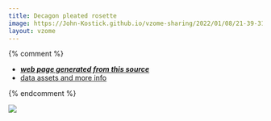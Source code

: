 ```yaml
---
title: Decagon pleated rosette
image: https://John-Kostick.github.io/vzome-sharing/2022/01/08/21-39-31-Decagon-pleated-rosette/Decagon-pleated-rosette.png
layout: vzome
---
```


{% comment %}
 - [***web page generated from this source***][post]
 - [data assets and more info][github]

[post]: <https://John-Kostick.github.io/vzome-sharing/2022/01/08/Decagon-pleated-rosette-21-39-31.html>
[github]: <https://github.com/John-Kostick/vzome-sharing/tree/main/2022/01/08/21-39-31-Decagon-pleated-rosette/>
{% endcomment %}

<vzome-viewer style="width: 100%; height: 65vh;"
       src="https://John-Kostick.github.io/vzome-sharing/2022/01/08/21-39-31-Decagon-pleated-rosette/Decagon-pleated-rosette.vZome" >
  <img src="https://John-Kostick.github.io/vzome-sharing/2022/01/08/21-39-31-Decagon-pleated-rosette/Decagon-pleated-rosette.png" />
</vzome-viewer>